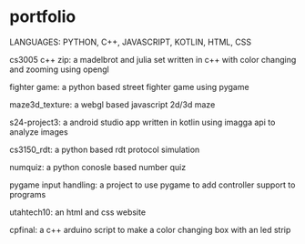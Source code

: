 # portfolio

LANGUAGES: PYTHON, C++, JAVASCRIPT, KOTLIN, HTML, CSS

cs3005 c++ zip: a madelbrot and julia set written in c++ with color changing and zooming using opengl

fighter game: a python based street fighter game using pygame

maze3d_texture: a webgl based javascript 2d/3d maze

s24-project3: a android studio app written in kotlin using imagga api to analyze images

cs3150_rdt: a python based rdt protocol simulation

numquiz: a python conosle based number quiz

pygame input handling: a project to use pygame to add controller support to programs

utahtech10: an html and css website

cpfinal: a c++ arduino script to make a color changing box with an led strip
